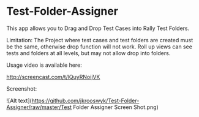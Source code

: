 Test-Folder-Assigner
====================

This app allows you to Drag and Drop Test Cases into Rally Test Folders.

Limitation: The Project where test cases and test folders are created must be the same, otherwise drop function will not work.  Roll up views can see tests and folders at all levels, but may not allow drop into folders.

Usage video is available here:<P>
http://screencast.com/t/lQuyRNoijVK

Screenshot:<P>
![Alt text](https://github.com/jkrooswyk/Test-Folder-Assigner/raw/master/Test Folder Assigner Screen Shot.png)

